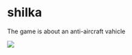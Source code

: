# shilka
The game is about an anti-aircraft vahicle

![](https://s8.hostingkartinok.com/uploads/images/2018/06/e4b2be354e64b30273c7896a3671ecb2.png)
